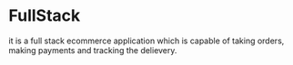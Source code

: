# FullStack
 it is a full stack ecommerce application which is capable of taking orders, making payments and tracking the delievery.
